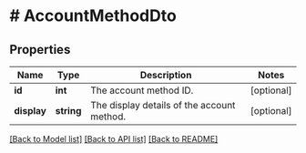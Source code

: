 # # AccountMethodDto

## Properties

Name | Type | Description | Notes
------------ | ------------- | ------------- | -------------
**id** | **int** | The account method ID. | [optional]
**display** | **string** | The display details of the account method. | [optional]

[[Back to Model list]](../../README.md#models) [[Back to API list]](../../README.md#endpoints) [[Back to README]](../../README.md)
